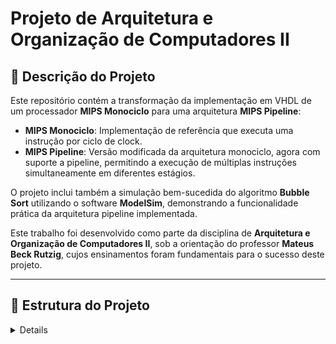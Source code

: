 # Projeto de Arquitetura e Organização de Computadores II

## 📄 Descrição do Projeto

Este repositório contém a transformação da implementação em VHDL de um processador **MIPS Monociclo** para uma arquitetura **MIPS Pipeline**:

- **MIPS Monociclo**: Implementação de referência que executa uma instrução por ciclo de clock.
- **MIPS Pipeline**: Versão modificada da arquitetura monociclo, agora com suporte a pipeline, permitindo a execução de múltiplas instruções simultaneamente em diferentes estágios.

O projeto inclui também a simulação bem-sucedida do algoritmo **Bubble Sort** utilizando o software **ModelSim**, demonstrando a funcionalidade prática da arquitetura pipeline implementada.

Este trabalho foi desenvolvido como parte da disciplina de **Arquitetura e Organização de Computadores II**, sob a orientação do professor **Mateus Beck Rutzig**, cujos ensinamentos foram fundamentais para o sucesso deste projeto.


---

## 📁 Estrutura do Projeto

<details>
📁 Estrutura do Projeto

```text
MIPS-VHDL/
├── monociclo/        # Implementação do processador MIPS Monociclo
│   ├── asm/          # Códigos em Assembly utilizados para simulações
│   ├── sim/          # Arquivos de simulação específicos do monociclo
│   └── src/          # Módulos VHDL do processador monociclo
│
├── pipeline/         # Implementação do processador MIPS com Pipeline
│   ├── sim/          # Arquivos de simulação específicos do pipeline
│   ├── src/          # Módulos VHDL do processador pipeline
│   └── work/         # Diretório de trabalho do ModelSim

```  
---


## ✨ Destaques do Projeto

### ✅ Simulação do Bubble Sort no ModelSim

- Implementação completa do algoritmo Bubble Sort em assembly MIPS.
- Conversão para código de máquina e carregamento na memória de instruções.
- Simulação bem-sucedida demonstrando a ordenação de um array de números.
- Captura de waveforms no ModelSim comprovando o funcionamento correto.

---

## 🔧 Funcionalidades Implementadas

### 🟦 MIPS Pipeline

- 5 estágios pipeline: IF, ID, EX, MEM, WB.
- Detecção e tratamento de *hazards*.
- Unidade de *forwarding* para *hazards* de dados.
- Controle de *stalls* para *hazards* de controle.

---

## ▶️ Como Executar

### 🔹 Requisitos

- **ModelSim** (ou outro simulador compatível com VHDL).
- Conhecimento básico de VHDL.

### 🔹 Passos para Simulação do Bubble Sort

1. Carregue os arquivos VHDL no ModelSim.
2. Compile todos os componentes na ordem correta.
3. Execute o testbench `MIPS_monocycle_tb.vhd`.
4. Adicionei o arquivo mipspipe.do para visualizar as waveforms
5. Analise as waveforms para verificar a ordenação.

---

## 🙏 Agradecimentos

Gostaria de expressar meus sinceros agradecimentos ao professor **Mateus Beck Rutzig** por sua orientação excepcional durante o desenvolvimento deste projeto. 

Também quero agradecer ao colega **Bruno Henrique Spies** que me ajudou a desenvolver esse projeto sempre explicando e ensinando em cada etapa que eu tinha dificuldade.

---

## 📬 Contato

**[Arthur Montero Portella]**  
**[arthur.portella@ecomp.ufsm.br]** 

---

Sinta-se à vontade para explorar o código, especialmente a implementação do **Bubble Sort** e suas **waveforms** no ModelSim. Contribuições e sugestões são sempre bem-vindas!
